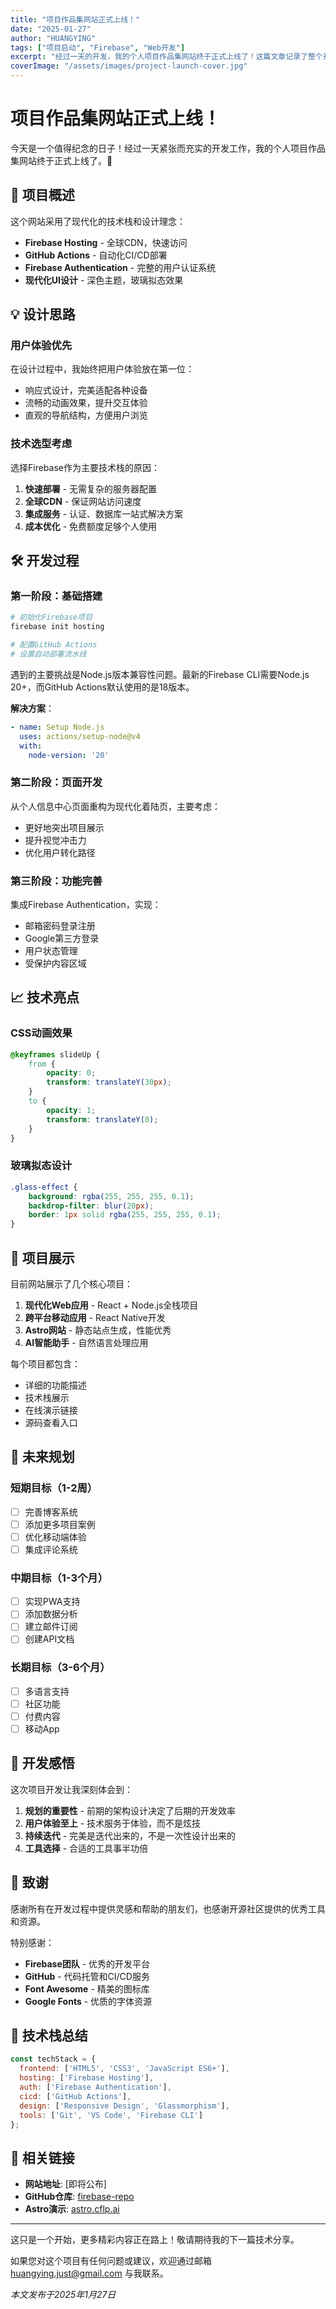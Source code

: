 ```yaml
---
title: "项目作品集网站正式上线！"
date: "2025-01-27"
author: "HUANGYING"
tags: ["项目启动", "Firebase", "Web开发"]
excerpt: "经过一天的开发，我的个人项目作品集网站终于正式上线了！这篇文章记录了整个开发过程和技术选型。"
coverImage: "/assets/images/project-launch-cover.jpg"
---
```


# 项目作品集网站正式上线！

今天是一个值得纪念的日子！经过一天紧张而充实的开发工作，我的个人项目作品集网站终于正式上线了。🎉

## 🚀 项目概述

这个网站采用了现代化的技术栈和设计理念：

- **Firebase Hosting** - 全球CDN，快速访问
- **GitHub Actions** - 自动化CI/CD部署
- **Firebase Authentication** - 完整的用户认证系统
- **现代化UI设计** - 深色主题，玻璃拟态效果

## 💡 设计思路

### 用户体验优先
在设计过程中，我始终把用户体验放在第一位：
- 响应式设计，完美适配各种设备
- 流畅的动画效果，提升交互体验
- 直观的导航结构，方便用户浏览

### 技术选型考虑
选择Firebase作为主要技术栈的原因：
1. **快速部署** - 无需复杂的服务器配置
2. **全球CDN** - 保证网站访问速度
3. **集成服务** - 认证、数据库一站式解决方案
4. **成本优化** - 免费额度足够个人使用

## 🛠️ 开发过程

### 第一阶段：基础搭建
```bash
# 初始化Firebase项目
firebase init hosting

# 配置GitHub Actions
# 设置自动部署流水线
```

遇到的主要挑战是Node.js版本兼容性问题。最新的Firebase CLI需要Node.js 20+，而GitHub Actions默认使用的是18版本。

**解决方案**：
```yaml
- name: Setup Node.js
  uses: actions/setup-node@v4
  with:
    node-version: '20'
```

### 第二阶段：页面开发
从个人信息中心页面重构为现代化着陆页，主要考虑：
- 更好地突出项目展示
- 提升视觉冲击力
- 优化用户转化路径

### 第三阶段：功能完善
集成Firebase Authentication，实现：
- 邮箱密码登录注册
- Google第三方登录
- 用户状态管理
- 受保护内容区域

## 📈 技术亮点

### CSS动画效果
```css
@keyframes slideUp {
    from {
        opacity: 0;
        transform: translateY(30px);
    }
    to {
        opacity: 1;
        transform: translateY(0);
    }
}
```

### 玻璃拟态设计
```css
.glass-effect {
    background: rgba(255, 255, 255, 0.1);
    backdrop-filter: blur(20px);
    border: 1px solid rgba(255, 255, 255, 0.1);
}
```

## 🎯 项目展示

目前网站展示了几个核心项目：

1. **现代化Web应用** - React + Node.js全栈项目
2. **跨平台移动应用** - React Native开发
3. **Astro网站** - 静态站点生成，性能优秀
4. **AI智能助手** - 自然语言处理应用

每个项目都包含：
- 详细的功能描述
- 技术栈展示
- 在线演示链接
- 源码查看入口

## 🔮 未来规划

### 短期目标（1-2周）
- [ ] 完善博客系统
- [ ] 添加更多项目案例
- [ ] 优化移动端体验
- [ ] 集成评论系统

### 中期目标（1-3个月）
- [ ] 实现PWA支持
- [ ] 添加数据分析
- [ ] 建立邮件订阅
- [ ] 创建API文档

### 长期目标（3-6个月）
- [ ] 多语言支持
- [ ] 社区功能
- [ ] 付费内容
- [ ] 移动App

## 💭 开发感悟

这次项目开发让我深刻体会到：

1. **规划的重要性** - 前期的架构设计决定了后期的开发效率
2. **用户体验至上** - 技术服务于体验，而不是炫技
3. **持续迭代** - 完美是迭代出来的，不是一次性设计出来的
4. **工具选择** - 合适的工具事半功倍

## 🙏 致谢

感谢所有在开发过程中提供灵感和帮助的朋友们，也感谢开源社区提供的优秀工具和资源。

特别感谢：
- **Firebase团队** - 优秀的开发平台
- **GitHub** - 代码托管和CI/CD服务
- **Font Awesome** - 精美的图标库
- **Google Fonts** - 优质的字体资源

## 📝 技术栈总结

```javascript
const techStack = {
  frontend: ['HTML5', 'CSS3', 'JavaScript ES6+'],
  hosting: ['Firebase Hosting'],
  auth: ['Firebase Authentication'],
  cicd: ['GitHub Actions'],
  design: ['Responsive Design', 'Glassmorphism'],
  tools: ['Git', 'VS Code', 'Firebase CLI']
};
```

## 🔗 相关链接

- **网站地址**: [即将公布]
- **GitHub仓库**: [firebase-repo](https://github.com/huangying-just/firebase-repo)
- **Astro演示**: [astro.cflp.ai](https://astro.cflp.ai)

---

这只是一个开始，更多精彩内容正在路上！敬请期待我的下一篇技术分享。

如果您对这个项目有任何问题或建议，欢迎通过邮箱 huangying.just@gmail.com 与我联系。

*本文发布于2025年1月27日* 